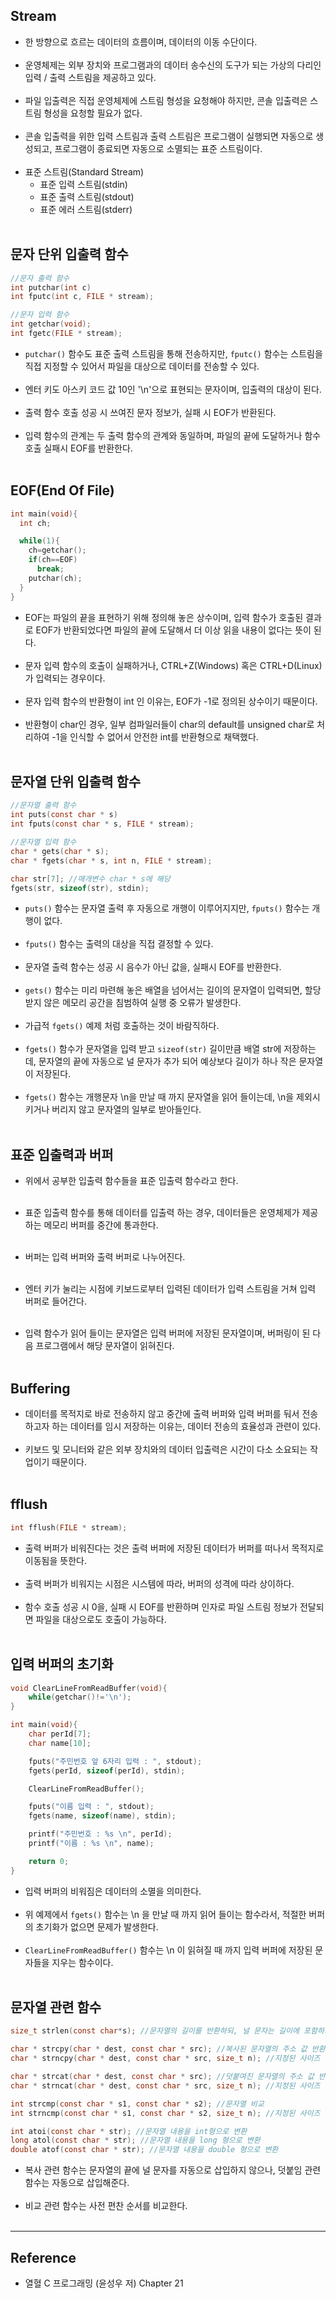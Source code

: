 Stream
------

-	한 방향으로 흐르는 데이터의 흐름이며, 데이터의 이동 수단이다.<br><br>
-	운영체제는 외부 장치와 프로그램과의 데이터 송수신의 도구가 되는 가상의 다리인 입력 / 출력 스트림을 제공하고 있다.<br><br>
-	파일 입출력은 직접 운영체제에 스트림 형성을 요청해야 하지만, 콘솔 입출력은 스트림 형성을 요청할 필요가 없다.<br><br>
-	콘솔 입출력을 위한 입력 스트림과 출력 스트림은 프로그램이 실행되면 자동으로 생성되고, 프로그램이 종료되면 자동으로 소멸되는 표준 스트림이다.<br><br>
-	표준 스트림(Standard Stream)
	-	표준 입력 스트림(stdin)
	-	표준 출력 스트림(stdout)
	-	표준 에러 스트림(stderr)<br><br>

문자 단위 입출력 함수
---------------------

```c
//문자 출력 함수
int putchar(int c)
int fputc(int c, FILE * stream);

//문자 입력 함수
int getchar(void);
int fgetc(FILE * stream);
```

-	`putchar()` 함수도 표준 출력 스트림을 통해 전송하지만, `fputc()` 함수는 스트림을 직접 지정할 수 있어서 파일을 대상으로 데이터를 전송할 수 있다.<br><br>
-	엔터 키도 아스키 코드 값 10인 '\n'으로 표현되는 문자이며, 입출력의 대상이 된다.<br><br>
-	출력 함수 호출 성공 시 쓰여진 문자 정보가, 실패 시 EOF가 반환된다.<br><br>
-	입력 함수의 관계는 두 출력 함수의 관계와 동일하며, 파일의 끝에 도달하거나 함수 호출 실패시 EOF를 반환한다.<br><br>

EOF(End Of File)
----------------

```c
int main(void){
  int ch;

  while(1){
    ch=getchar();
    if(ch==EOF)
      break;
    putchar(ch);
  }
}
```

-	EOF는 파일의 끝을 표현하기 위해 정의해 놓은 상수이며, 입력 함수가 호출된 결과로 EOF가 반환되었다면 파일의 끝에 도달해서 더 이상 읽을 내용이 없다는 뜻이 된다.<br><br>
-	문자 입력 함수의 호출이 실패하거나, CTRL+Z(Windows) 혹은 CTRL+D(Linux)가 입력되는 경우이다.<br><br>
-	문자 입력 함수의 반환형이 int 인 이유는, EOF가 -1로 정의된 상수이기 때문이다.<br><br>
-	반환형이 char인 경우, 일부 컴파일러들이 char의 default를 unsigned char로 처리하여 -1을 인식할 수 없어서 안전한 int를 반환형으로 채택했다.<br><br>

문자열 단위 입출력 함수
-----------------------

```c
//문자열 출력 함수
int puts(const char * s)
int fputs(const char * s, FILE * stream);

//문자열 입력 함수
char * gets(char * s);
char * fgets(char * s, int n, FILE * stream);

char str[7]; //매개변수 char * s에 해당
fgets(str, sizeof(str), stdin);
```

-	`puts()` 함수는 문자열 출력 후 자동으로 개행이 이루어지지만, `fputs()` 함수는 개행이 없다.<br><br>
-	`fputs()` 함수는 출력의 대상을 직접 결정할 수 있다.<br><br>
-	문자열 출력 함수는 성공 시 음수가 아닌 값을, 실패시 EOF를 반환한다.<br><br>
-	`gets()` 함수는 미리 마련해 놓은 배열을 넘어서는 길이의 문자열이 입력되면, 할당 받지 않은 메모리 공간을 침범하여 실행 중 오류가 발생한다.<br><br>
-	가급적 `fgets()` 예제 처럼 호출하는 것이 바람직하다.<br><br>
-	`fgets()` 함수가 문자열을 입력 받고 `sizeof(str)` 길이만큼 배열 str에 저장하는데, 문자열의 끝에 자동으로 널 문자가 추가 되어 예상보다 길이가 하나 작은 문자열이 저장된다.<br><br>
-	`fgets()` 함수는 개행문자 \n을 만날 때 까지 문자열을 읽어 들이는데, \n을 제외시키거나 버리지 않고 문자열의 일부로 받아들인다.<br><br>

표준 입출력과 버퍼
------------------

-	위에서 공부한 입출력 함수들을 표준 입출력 함수라고 한다.<br><br>

-	표준 입출력 함수를 통해 데이터를 입출력 하는 경우, 데이터들은 운영체제가 제공하는 메모리 버퍼를 중간에 통과한다.<br><br>

-	버퍼는 입력 버퍼와 출력 버퍼로 나누어진다.<br><br>

-	엔터 키가 눌리는 시점에 키보드로부터 입력된 데이터가 입력 스트림을 거쳐 입력 버퍼로 들어간다.<br><br>

-	입력 함수가 읽어 들이는 문자열은 입력 버퍼에 저장된 문자열이며, 버퍼링이 된 다음 프로그램에서 해당 문자열이 읽혀진다.<br><br>

Buffering
---------

-	데이터를 목적지로 바로 전송하지 않고 중간에 출력 버퍼와 입력 버퍼를 둬서 전송하고자 하는 데이터를 임시 저장하는 이유는, 데이터 전송의 효율성과 관련이 있다.<br><br>
-	키보드 및 모니터와 같은 외부 장치와의 데이터 입출력은 시간이 다소 소요되는 작업이기 때문이다.<br><br>

fflush
------

```c
int fflush(FILE * stream);
```

-	출력 버퍼가 비워진다는 것은 출력 버퍼에 저장된 데이터가 버퍼를 떠나서 목적지로 이동됨을 뜻한다.<br><br>
-	출력 버퍼가 비워지는 시점은 시스템에 따라, 버퍼의 성격에 따라 상이하다.<br><br>
-	함수 호출 성공 시 0을, 실패 시 EOF를 반환하며 인자로 파일 스트림 정보가 전달되면 파일을 대상으로도 호출이 가능하다.<br><br>

입력 버퍼의 초기화
------------------

```c
void ClearLineFromReadBuffer(void){
    while(getchar()!='\n');
}

int main(void){
    char perId[7];
    char name[10];

    fputs("주민번호 앞 6자리 입력 : ", stdout);
    fgets(perId, sizeof(perId), stdin);

    ClearLineFromReadBuffer();

    fputs("이름 입력 : ", stdout);
    fgets(name, sizeof(name), stdin);

    printf("주민번호 : %s \n", perId);
    printf("이름 : %s \n", name);

    return 0;
}
```

-	입력 버퍼의 비워짐은 데이터의 소멸을 의미한다.<br><br>
-	위 예제에서 `fgets()` 함수는 \n 을 만날 때 까지 읽어 들이는 함수라서, 적절한 버퍼의 초기화가 없으면 문제가 발생한다.<br><br>
-	`ClearLineFromReadBuffer()` 함수는 \n 이 읽혀질 때 까지 입력 버퍼에 저장된 문자들을 지우는 함수이다.<br><br>

문자열 관련 함수
----------------

```c
size_t strlen(const char*s); //문자열의 길이를 반환하되, 널 문자는 길이에 포함하지 않음

char * strcpy(char * dest, const char * src); //복사된 문자열의 주소 값 반환
char * strncpy(char * dest, const char * src, size_t n); //지정된 사이즈 만큼만 복사

char * strcat(char * dest, const char * src); //덧붙여진 문자열의 주소 값 반환
char * strncat(char * dest, const char * src, size_t n); //지정된 사이즈 만큼만 덧붙임

int strcmp(const char * s1, const char * s2); //문자열 비교
int strncmp(const char * s1, const char * s2, size_t n); //지정된 사이즈 만큼만 비교함

int atoi(const char * str); //문자열 내용을 int형으로 변환
long atol(const char * str); //문자열 내용을 long 형으로 변환
double atof(const char * str); //문자열 내용을 double 형으로 변환
```

-	복사 관련 함수는 문자열의 끝에 널 문자를 자동으로 삽입하지 않으나, 덧붙임 관련 함수는 자동으로 삽입해준다.<br><br>
-	비교 관련 함수는 사전 편찬 순서를 비교한다.<br><br>

---

Reference
---------

-	열혈 C 프로그래밍 (윤성우 저) Chapter 21

